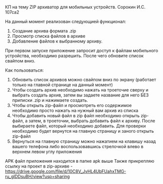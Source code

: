 КП на тему ZIP архиватор для мобильных устройств. Сорокин И.С. 107са2

На данный момент реализован следующией функционал:
1. Создание архива формата .zip
2. Просмотр списка файлов в архиве
3. Добавление файлов к выбранному архиву.

При первом запуске приложение запросит доступ к файлам мобильного устройства, необходимо разрешить. После чего обновите список свайпом вниз.

Как пользоваться:
1. Обновить список архивов можно свайпом вниз по экрану (работает только на главной странице на данный момент)
2. Чтобы создать архив необходимо нажать на троеточие сверху и выбрать создать архив, затем вы задаете название для него БЕЗ приписки .zip и нажимаете создать.
3. Чтобы открыть zip-файл и просмотреть его содержимое необходимо просто нажать на нужный вам архив из списка
4. Чтобы добавить новый файл в zip файл необходимо открыть zip-файл, а затем, в троеточии, выбрать добавить файл к архиву. После выбираете файл, который необходимо добавить. Для проверки необходимо будет вернутся на главную страницу и заного открыть zip-файл
5. Вернуться на главную страницу можно нажатием на клавишу назад вашего телефона либо воспользовавшись стрелочкой влево в верхнем левом углу приложения


APK файл приложения находится в папке apk выше
Также прикрепляю ссылку на проект в zip-архиве - https://drive.google.com/file/d/10C8V_JvHL4UbFUahxTMG-ru_glDDsuBH/view?usp=sharing
